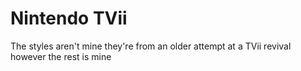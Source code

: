 # Nintendo TVii
The styles aren't mine they're from an older attempt at a TVii revival however the rest is mine
